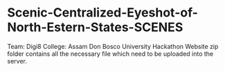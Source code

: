 # Scenic-Centralized-Eyeshot-of-North-Estern-States-SCENES
Team: Digi8 College: Assam Don Bosco University
Hackathon Website zip folder contains all the necessary file which need to be uploaded into the server.
